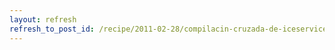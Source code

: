 ```yaml
---
layout: refresh
refresh_to_post_id: /recipe/2011-02-28/compilacin-cruzada-de-iceservices-para-arquitecturas-arm.html
---
```


